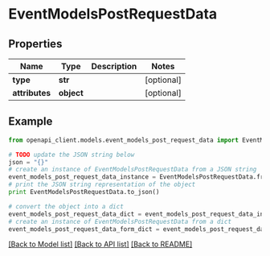 # EventModelsPostRequestData


## Properties
Name | Type | Description | Notes
------------ | ------------- | ------------- | -------------
**type** | **str** |  | [optional] 
**attributes** | **object** |  | [optional] 

## Example

```python
from openapi_client.models.event_models_post_request_data import EventModelsPostRequestData

# TODO update the JSON string below
json = "{}"
# create an instance of EventModelsPostRequestData from a JSON string
event_models_post_request_data_instance = EventModelsPostRequestData.from_json(json)
# print the JSON string representation of the object
print EventModelsPostRequestData.to_json()

# convert the object into a dict
event_models_post_request_data_dict = event_models_post_request_data_instance.to_dict()
# create an instance of EventModelsPostRequestData from a dict
event_models_post_request_data_form_dict = event_models_post_request_data.from_dict(event_models_post_request_data_dict)
```
[[Back to Model list]](../README.md#documentation-for-models) [[Back to API list]](../README.md#documentation-for-api-endpoints) [[Back to README]](../README.md)


